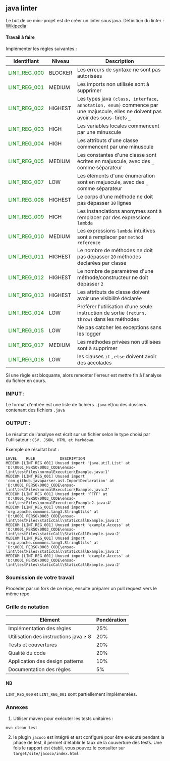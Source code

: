 ## java linter
Le but de ce mini-projet est de créer un linter sous java.
Définition du linter : [Wikipedia](https://en.wikipedia.org/wiki/Lint_%28software%29)

#### Travail à faire

Implémenter les règles suivantes :

| Identifiant |Niveau  | Description |
|--|--|--|
| <div style="color:green">LINT_REG_000 </div>|BLOCKER|Les erreurs de syntaxe ne sont pas autorisées|
| <span style="color:green">LINT_REG_001 </span> |MEDIUM |Les imports non utilisés sont à supprimer |
| <span style="color:green">LINT_REG_002 </span> |HIGHEST|Les types java `(class, interface, annotation, enum)` commence par une majuscule, elles ne doivent pas avoir des sous-tirets `_`  |
| <span style="color:green">LINT_REG_003 </span> |HIGH|Les variables locales commencent par une minuscule  |
| <span style="color:green">LINT_REG_004 </span> |HIGH|Les attributs d'une classe commencent par une minuscule  |
| <span style="color:green">LINT_REG_005 </span> |MEDIUM|Les constantes d'une classe sont écrites en majuscule, avec des `_` comme séparateur|
| <span style="color:green">LINT_REG_007 </span> |LOW|Les éléments d'une énumeration sont en majuscule, avec des `_` comme séparateur|
| <span style="color:green">LINT_REG_008 </span> |HIGHEST|Le corps d'une méthode ne doit pas dépasser `30` lignes|
| <span style="color:green">LINT_REG_009 </span> |HIGH|Les instanciations anonymes sont à remplacer par des expressions `lambda`|
| <span style="color:green">LINT_REG_010 </span> |MEDIUM|Les expressions `lambda` intuitives sont à remplacer par `method reference` |
| <span style="color:green">LINT_REG_011 </span> |HIGHEST|Le nombre de méthodes ne doit pas dépasser `20` méthodes déclarées par classe|
| <span style="color:green">LINT_REG_012 </span> |HIGHEST|Le nombre de paramètres d'une méthode/constructeur ne doit dépasser `2`|
| <span style="color:green">LINT_REG_013 </span> |HIGHEST|Les attributs de classe doivent avoir une visibilité déclarée|
| <span style="color:green">LINT_REG_014 </span> |LOW|Préférer l'utilisation d'une seule instruction de sortie `(return, throw)` dans les méthodes|
| <span style="color:green">LINT_REG_015 </span>|LOW|Ne pas catcher les exceptions sans les logger|
| <span style="color:green">LINT_REG_017 </span>|MEDIUM|Les méthodes privées non utilisées sont à supprimer|
| <span style="color:green">LINT_REG_018 </span> |LOW|les clauses `if` , `else` doivent avoir des accolades |

Si une règle est bloquante, alors remonter l'erreur est mettre fin à l'analyse du fichier en cours.
### INPUT :
Le format d'entrée est une liste de fichiers `.java` et/ou des dossiers contenant des fichiers `.java`
### OUTPUT :
Le résultat de l'analyse est écrit sur un fichier selon le type choisi par l'utilisateur : `CSV, JSON, HTML et Markdown`.

Exemple de résultat brut :
```
LEVEL    RULE    	    DESCRIPTION
MEDIUM [LINT_REG_001] Unused import 'java.util.List' at 'D:\0001_PERSO\0003_CODE\ensao-lint\testFiles\normalExecution\Example.java:1'
MEDIUM [LINT_REG_001] Unused import 'com.github.javaparser.ast.ImportDeclaration' at 'D:\0001_PERSO\0003_CODE\ensao-lint\testFiles\normalExecution\Example.java:2'
MEDIUM [LINT_REG_001] Unused import 'FFFF' at 'D:\0001_PERSO\0003_CODE\ensao-lint\testFiles\normalExecution\Example2.java:4'
MEDIUM [LINT_REG_001] Unused import 'org.apache.commons.lang3.StringUtils' at 'D:\0001_PERSO\0003_CODE\ensao-lint\testFiles\staticCall\StaticCallExample.java:1'
MEDIUM [LINT_REG_001] Unused import 'example.Access' at 'D:\0001_PERSO\0003_CODE\ensao-lint\testFiles\staticCall\StaticCallExample.java:2'
MEDIUM [LINT_REG_001] Unused import 'org.apache.commons.lang3.StringUtils' at 'D:\0001_PERSO\0003_CODE\ensao-lint\testFiles\staticCall\StaticCallExample.java:1'
MEDIUM [LINT_REG_001] Unused import 'example.Access' at 'D:\0001_PERSO\0003_CODE\ensao-lint\testFiles\staticCall\StaticCallExample.java:2'
```
###  Soumission de votre travail
Procéder par un fork de ce répo, ensuite préparer un pull request vers le même répo.
### Grille de notation
| Elément| Pondération|
|--|--|
|Implémentation des règles | 25%|
|Utilisation des instructions java ≥ 8| 20%|
|Tests et couvertures|20%|
|Qualité du code |20%|
|Application des design patterns|10%|
|Documentation des règles |5%|
#### NB
`LINT_REG_000` et `LINT_REG_001` sont partiellement implémentées.
### Annexes
1. Utiliser maven pour exécuter les tests unitaires :
 ```
mvn clean test
```

2. le plugin `jacoco` est intégré et est configuré pour être exécuté pendant la phase de test, il permet d'établir le taux de la couverture des tests.
Une fois le rapport est établi, vous pouvez le consulter sur `target/site/jacoco/index.html`

